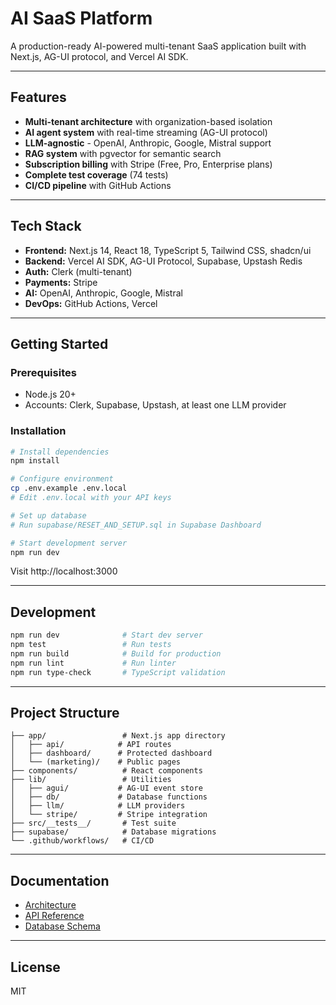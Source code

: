 # AI SaaS Platform

A production-ready AI-powered multi-tenant SaaS application built with Next.js, AG-UI protocol, and Vercel AI SDK.

---

## Features

- **Multi-tenant architecture** with organization-based isolation
- **AI agent system** with real-time streaming (AG-UI protocol)
- **LLM-agnostic** - OpenAI, Anthropic, Google, Mistral support
- **RAG system** with pgvector for semantic search
- **Subscription billing** with Stripe (Free, Pro, Enterprise plans)
- **Complete test coverage** (74 tests)
- **CI/CD pipeline** with GitHub Actions

---

## Tech Stack

- **Frontend:** Next.js 14, React 18, TypeScript 5, Tailwind CSS, shadcn/ui
- **Backend:** Vercel AI SDK, AG-UI Protocol, Supabase, Upstash Redis
- **Auth:** Clerk (multi-tenant)
- **Payments:** Stripe
- **AI:** OpenAI, Anthropic, Google, Mistral
- **DevOps:** GitHub Actions, Vercel

---

## Getting Started

### Prerequisites

- Node.js 20+
- Accounts: Clerk, Supabase, Upstash, at least one LLM provider

### Installation

```bash
# Install dependencies
npm install

# Configure environment
cp .env.example .env.local
# Edit .env.local with your API keys

# Set up database
# Run supabase/RESET_AND_SETUP.sql in Supabase Dashboard

# Start development server
npm run dev
```

Visit http://localhost:3000

---

## Development

```bash
npm run dev              # Start dev server
npm test                 # Run tests
npm run build            # Build for production
npm run lint             # Run linter
npm run type-check       # TypeScript validation
```

---

## Project Structure

```
├── app/                 # Next.js app directory
│   ├── api/            # API routes
│   ├── dashboard/      # Protected dashboard
│   └── (marketing)/    # Public pages
├── components/          # React components
├── lib/                 # Utilities
│   ├── agui/           # AG-UI event store
│   ├── db/             # Database functions
│   ├── llm/            # LLM providers
│   └── stripe/         # Stripe integration
├── src/__tests__/       # Test suite
├── supabase/            # Database migrations
└── .github/workflows/   # CI/CD
```

---

## Documentation

- [Architecture](./docs/reference/architecture.md)
- [API Reference](./docs/reference/api.md)
- [Database Schema](./docs/reference/database.md)

---

## License

MIT
